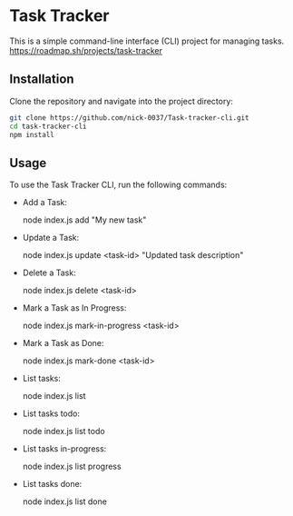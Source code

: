# Task Tracker

This is a simple command-line interface (CLI) project for managing tasks.
https://roadmap.sh/projects/task-tracker

## Installation

Clone the repository and navigate into the project directory:

```bash
git clone https://github.com/nick-0037/Task-tracker-cli.git
cd task-tracker-cli
npm install
```

## Usage

To use the Task Tracker CLI, run the following commands:

- Add a Task:

  node index.js add "My new task"

- Update a Task:

  node index.js update \<task-id\> "Updated task description"

- Delete a Task:

  node index.js delete \<task-id\>

- Mark a Task as In Progress:

  node index.js mark-in-progress \<task-id\>

- Mark a Task as Done:

  node index.js mark-done \<task-id\>

- List tasks:

  node index.js list

- List tasks todo:

  node index.js list todo

- List tasks in-progress:

  node index.js list progress

- List tasks done:

  node index.js list done
